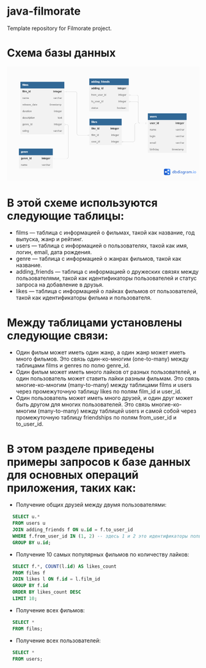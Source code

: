 # java-filmorate

Template repository for Filmorate project.

# Схема базы данных

![Схема базы данных](DB.png)

# В этой схеме используются следующие таблицы:

- films — таблица с информацией о фильмах, такой как название, год выпуска, жанр и рейтинг.
- users — таблица с информацией о пользователях, такой как имя, логин, email, дата рождения.
- genre — таблица с информацией о жанрах фильмов, такой как название.
- adding_friends — таблица с информацией о дружеских связях между пользователями, такой как идентификаторы пользователей
  и
  статус запроса на добавление в друзья.
- likes — таблица с информацией о лайках фильмов от пользователей, такой как идентификаторы фильма и пользователя.

# Между таблицами установлены следующие связи:

- Один фильм может иметь один жанр, а один жанр может иметь много фильмов. Это связь один-ко-многим (one-to-many) между
  таблицами films и genres по полю genre_id.
- Один фильм может иметь много лайков от разных пользователей, и один пользователь может ставить лайки разным фильмам.
  Это связь многие-ко-многим (many-to-many) между таблицами films и users через промежуточную таблицу likes по полям
  film_id и user_id.
- Один пользователь может иметь много друзей, и один друг может быть другом для многих пользователей.
  Это связь многие-ко-многим (many-to-many) между таблицей users и самой собой через промежуточную таблицу friendships
  по полям from_user_id и to_user_id.

# В этом разделе приведены примеры запросов к базе данных для основных операций приложения, таких как:

- Получение общих друзей между двумя пользователями:

```sql
  SELECT u.*
  FROM users u
  JOIN adding_friends f ON u.id = f.to_user_id
  WHERE f.from_user_id IN (1, 2) -- здесь 1 и 2 это идентификаторы пользователей, для которых мы ищем общих друзей
  GROUP BY u.id;
```

- Получение 10 самых популярных фильмов по количеству лайков:

```sql
  SELECT f.*, COUNT(l.id) AS likes_count
  FROM films f
  JOIN likes l ON f.id = l.film_id
  GROUP BY f.id
  ORDER BY likes_count DESC
  LIMIT 10;
```

- Получение всех фильмов:

```sql
  SELECT *
  FROM films;
```

- Получение всех пользователей:

```sql
  SELECT *
  FROM users;
```